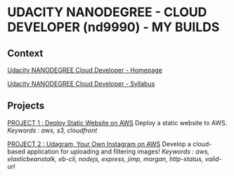 # UDACITY NANODEGREE - CLOUD DEVELOPER (nd9990) - MY BUILDS

## Context

[Udacity NANODEGREE Cloud Developer - Homepage](https://www.udacity.com/course/cloud-developer-nanodegree--nd9990)

[Udacity NANODEGREE Cloud Developer - Syllabus](https://d20vrrgs8k4bvw.cloudfront.net/documents/en-US/Cloud+Developer+Nanodegree+program+Syllabus.pdf)

## Projects

[PROJECT 1 : Deploy Static Website on AWS](project1-deploy-static-website-on-aws)
Deploy a static website to AWS.
_Keywords : aws, s3, cloudfront_

[PROJECT 2 : Udagram, Your Own Instagram on AWS](project2-image-filter)
Develop a cloud-based application for uploading and filtering images!
_Keywords : aws, elasticbeanstalk, eb-cli, nodejs, express, jimp, morgan, http-status, valid-url_
